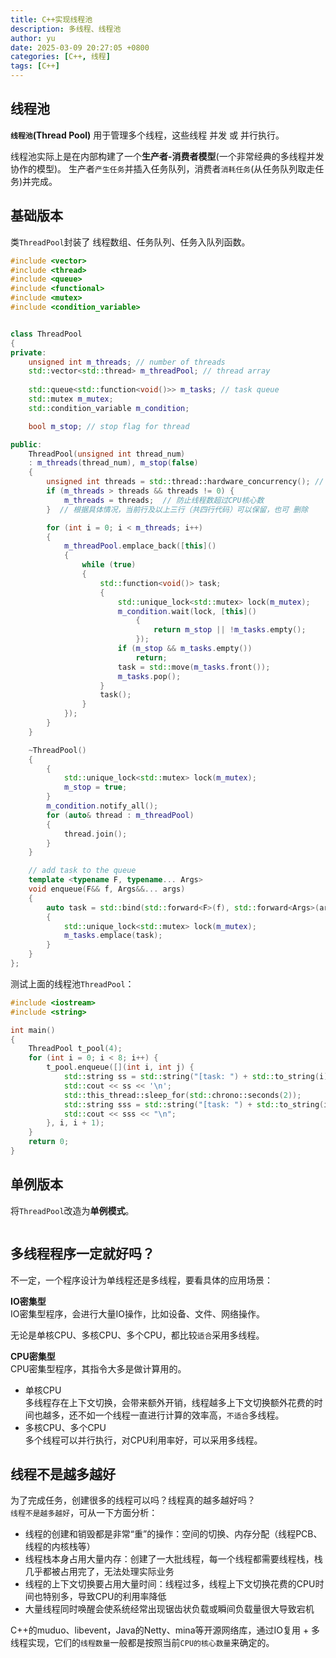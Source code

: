 ```yaml
---
title: C++实现线程池
description: 多线程、线程池
author: yu
date: 2025-03-09 20:27:05 +0800
categories: [C++, 线程]
tags: [C++]
---
```


## 线程池

**`线程池`(Thread Pool)** 用于管理多个线程，这些线程 并发 或 并行执行。

线程池实际上是在内部构建了一个**生产者-消费者模型**(一个非常经典的多线程并发协作的模型)。
生产者`产生任务`并插入任务队列，消费者`消耗任务`(从任务队列取走任务)并完成。

## 基础版本

类`ThreadPool`封装了 线程数组、任务队列、任务入队列函数。

```cpp
#include <vector>
#include <thread>
#include <queue>
#include <functional>
#include <mutex>
#include <condition_variable>


class ThreadPool
{
private:
	unsigned int m_threads; // number of threads
	std::vector<std::thread> m_threadPool; // thread array
	
	std::queue<std::function<void()>> m_tasks; // task queue
	std::mutex m_mutex;
	std::condition_variable m_condition;

	bool m_stop; // stop flag for thread

public:
    ThreadPool(unsigned int thread_num)
    : m_threads(thread_num), m_stop(false)
    {
        unsigned int threads = std::thread::hardware_concurrency(); // get the number of CPU cores
        if (m_threads > threads && threads != 0) {
            m_threads = threads;  // 防止线程数超过CPU核心数
        }  // 根据具体情况，当前行及以上三行（共四行代码）可以保留，也可 删除

        for (int i = 0; i < m_threads; i++)
        {
            m_threadPool.emplace_back([this]()
            {
                while (true)
                {
                    std::function<void()> task;
                    {
                        std::unique_lock<std::mutex> lock(m_mutex);
                        m_condition.wait(lock, [this]()
                            {
                                return m_stop || !m_tasks.empty();
                            });
                        if (m_stop && m_tasks.empty())
                            return;
                        task = std::move(m_tasks.front());
                        m_tasks.pop();
                    }
                    task();
                }
            });
        }
    }

    ~ThreadPool()
    {
        {
            std::unique_lock<std::mutex> lock(m_mutex);
            m_stop = true;
        }
        m_condition.notify_all();
        for (auto& thread : m_threadPool)
        {
            thread.join();
        }
    }

    // add task to the queue
    template <typename F, typename... Args>
    void enqueue(F&& f, Args&&... args)
    {
        auto task = std::bind(std::forward<F>(f), std::forward<Args>(args)...);
        {
            std::unique_lock<std::mutex> lock(m_mutex);
            m_tasks.emplace(task);
        }
    }
};
```

测试上面的线程池`ThreadPool`：
```cpp
#include <iostream>
#include <string>

int main() 
{
    ThreadPool t_pool(4);
    for (int i = 0; i < 8; i++) {
        t_pool.enqueue([](int i, int j) {
            std::string ss = std::string("[task: ") + std::to_string(i) + " start...] ";
            std::cout << ss << '\n';
            std::this_thread::sleep_for(std::chrono::seconds(2));
            std::string sss = std::string("[task: ") + std::to_string(i) + " end] ";
            std::cout << sss << "\n";
        }, i, i + 1);
    }
    return 0;
}
```

## 单例版本

将`ThreadPool`改造为**单例模式**。

```cpp

```

## 多线程程序一定就好吗？

不一定，一个程序设计为单线程还是多线程，要看具体的应用场景：

**IO密集型**  
IO密集型程序，会进行大量IO操作，比如设备、文件、网络操作。

无论是单核CPU、多核CPU、多个CPU，都比较`适合`采用多线程。

**CPU密集型**  
CPU密集型程序，其指令大多是做计算用的。
- 单核CPU  
多线程存在上下文切换，会带来额外开销，线程越多上下文切换额外花费的时间也越多，还不如一个线程一直进行计算的效率高，`不适合`多线程。
- 多核CPU、多个CPU  
多个线程可以并行执行，对CPU利用率好，可以采用多线程。

## 线程不是越多越好

为了完成任务，创建很多的线程可以吗？线程真的越多越好吗？  
`线程不是越多越好`，可从一下方面分析：
- 线程的创建和销毁都是非常“重”的操作：空间的切换、内存分配（线程PCB、线程的内核栈等）
- 线程栈本身占用大量内存：创建了一大批线程，每一个线程都需要线程栈，栈几乎都被占用完了，无法处理实际业务
- 线程的上下文切换要占用大量时间：线程过多，线程上下文切换花费的CPU时间也特别多，导致CPU的利用率降低
- 大量线程同时唤醒会使系统经常出现锯齿状负载或瞬间负载量很大导致宕机

C++的muduo、libevent，Java的Netty、mina等开源网络库，通过IO复用 + 多线程实现，它们的`线程数量`一般都是按照当前`CPU的核心数量`来确定的。


